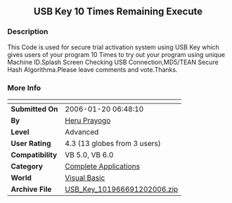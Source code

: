 ﻿<div align="center">

## USB Key 10 Times Remaining Execute


</div>

### Description

This Code is used for secure trial activation system using USB Key which gives users of your program 10 Times to try out your program using unique Machine ID.Splash Screen Checking USB Connection,MD5/TEAN Secure Hash Algorithma.Please leave comments and vote.Thanks.
 
### More Info
 


<span>             |<span>
---                |---
**Submitted On**   |2006-01-20 06:48:10
**By**             |[Heru Prayogo](https://github.com/Planet-Source-Code/PSCIndex/blob/master/ByAuthor/heru-prayogo.md)
**Level**          |Advanced
**User Rating**    |4.3 (13 globes from 3 users)
**Compatibility**  |VB 5\.0, VB 6\.0
**Category**       |[Complete Applications](https://github.com/Planet-Source-Code/PSCIndex/blob/master/ByCategory/complete-applications__1-27.md)
**World**          |[Visual Basic](https://github.com/Planet-Source-Code/PSCIndex/blob/master/ByWorld/visual-basic.md)
**Archive File**   |[USB\_Key\_101966691202006\.zip](https://github.com/Planet-Source-Code/heru-prayogo-usb-key-10-times-remaining-execute__1-64092/archive/master.zip)








